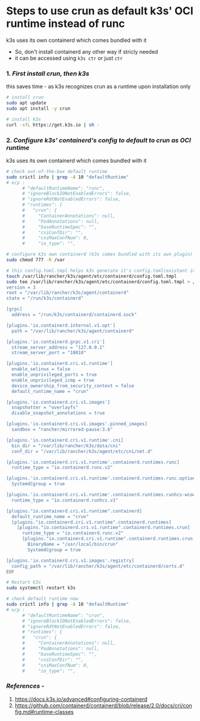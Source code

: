 # Steps to use crun as default k3s' OCI runtime instead of runc

k3s uses its own containerd which comes bundled with it
  - So, don't install containerd any other way if stricly needed
  - it can be accessed using `k3s ctr` or just `ctr`

### 1. *First install crun, then k3s*
this saves time - as k3s recognizes crun as a runtime upon installation only

```sh
# install crun
sudo apt update
sudo apt install -y crun

# install k3s
curl -sfL https://get.k3s.io | sh - 
```

### 2. *Configure k3s' containerd's config to default to crun as OCI runtime*
k3s uses its own containerd which comes bundled with it
 
```sh
# check out-of-the-box default runtime
sudo crictl info | grep -A 10 "defaultRuntime"
# o/p :
      # "defaultRuntimeName": "runc",
      # "ignoreBlockIONotEnabledErrors": false,
      # "ignoreRdtNotEnabledErrors": false,
      # "runtimes": {
      #   "crun": {
      #     "ContainerAnnotations": null,
      #     "PodAnnotations": null,
      #     "baseRuntimeSpec": "",
      #     "cniConfDir": "",
      #     "cniMaxConfNum": 0,
      #     "io_type": "",

# configure k3s own containerd (k3s comes bundled with its own plugin)
sudo chmod 777 -R /var

# this config.toml.tmpl helps k3s generate it's config.toml(existant in same dir) as a copy of config.toml.tmpl
touch /var/lib/rancher/k3s/agent/etc/containerd/config.toml.tmpl
sudo tee /var/lib/rancher/k3s/agent/etc/containerd/config.toml.tmpl > /dev/null <<'EOF'
version = 3
root = "/var/lib/rancher/k3s/agent/containerd"
state = "/run/k3s/containerd"

[grpc]
  address = "/run/k3s/containerd/containerd.sock"

[plugins.'io.containerd.internal.v1.opt']
  path = "/var/lib/rancher/k3s/agent/containerd"

[plugins.'io.containerd.grpc.v1.cri']
  stream_server_address = "127.0.0.1"
  stream_server_port = "10010"

[plugins.'io.containerd.cri.v1.runtime']
  enable_selinux = false
  enable_unprivileged_ports = true
  enable_unprivileged_icmp = true
  device_ownership_from_security_context = false
  default_runtime_name = "crun"

[plugins.'io.containerd.cri.v1.images']
  snapshotter = "overlayfs"
  disable_snapshot_annotations = true

[plugins.'io.containerd.cri.v1.images'.pinned_images]
  sandbox = "rancher/mirrored-pause:3.6"

[plugins.'io.containerd.cri.v1.runtime'.cni]
  bin_dir = "/var/lib/rancher/k3s/data/cni"
  conf_dir = "/var/lib/rancher/k3s/agent/etc/cni/net.d"

[plugins.'io.containerd.cri.v1.runtime'.containerd.runtimes.runc]
  runtime_type = "io.containerd.runc.v2"

[plugins.'io.containerd.cri.v1.runtime'.containerd.runtimes.runc.options]
  SystemdCgroup = true

[plugins.'io.containerd.cri.v1.runtime'.containerd.runtimes.runhcs-wcow-process]
  runtime_type = "io.containerd.runhcs.v1"

[plugins."io.containerd.cri.v1.runtime".containerd]
  default_runtime_name = "crun"
  [plugins."io.containerd.cri.v1.runtime".containerd.runtimes]
    [plugins."io.containerd.cri.v1.runtime".containerd.runtimes.crun]
      runtime_type = "io.containerd.runc.v2"
      [plugins."io.containerd.cri.v1.runtime".containerd.runtimes.crun.options]
        BinaryName = "/usr/local/bin/crun"
        SystemdCgroup = true

[plugins.'io.containerd.cri.v1.images'.registry]
  config_path = "/var/lib/rancher/k3s/agent/etc/containerd/certs.d"
EOF

# Restart k3s
sudo systemctl restart k3s

# check default runtime now
sudo crictl info | grep -A 10 "defaultRuntime"
# o/p :
      # "defaultRuntimeName": "crun",
      # "ignoreBlockIONotEnabledErrors": false,
      # "ignoreRdtNotEnabledErrors": false,
      # "runtimes": {
      #   "crun": {
      #     "ContainerAnnotations": null,
      #     "PodAnnotations": null,
      #     "baseRuntimeSpec": "",
      #     "cniConfDir": "",
      #     "cniMaxConfNum": 0,
      #     "io_type": "",
```

### *References* - 
1. https://docs.k3s.io/advanced#configuring-containerd
2. https://github.com/containerd/containerd/blob/release/2.0/docs/cri/config.md#runtime-classes